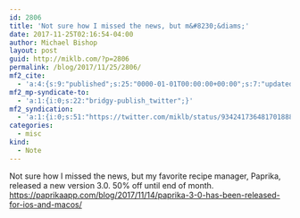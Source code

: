 ```yaml
---
id: 2806
title: 'Not sure how I missed the news, but m&#8230;&diams;'
date: 2017-11-25T02:16:54-04:00
author: Michael Bishop
layout: post
guid: http://miklb.com/?p=2806
permalink: /blog/2017/11/25/2806/
mf2_cite:
  - 'a:4:{s:9:"published";s:25:"0000-01-01T00:00:00+00:00";s:7:"updated";s:25:"0000-01-01T00:00:00+00:00";s:8:"category";a:1:{i:0;s:0:"";}s:6:"author";a:0:{}}'
mf2_mp-syndicate-to:
  - 'a:1:{i:0;s:22:"bridgy-publish_twitter";}'
mf2_syndication:
  - 'a:1:{i:0;s:51:"https://twitter.com/miklb/status/934241736481701888";}'
categories:
  - misc
kind:
  - Note
---
```

Not sure how I missed the news, but my favorite recipe manager, Paprika, released a new version 3.0. 50% off until end of month. <https://paprikaapp.com/blog/2017/11/14/paprika-3-0-has-been-released-for-ios-and-macos/>